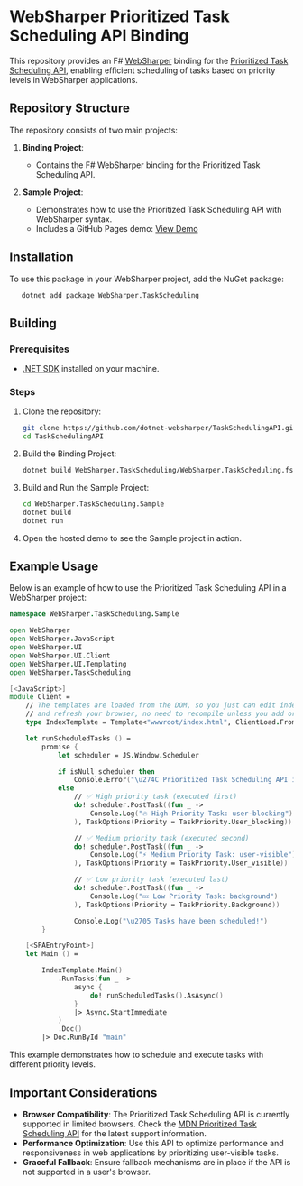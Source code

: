 # WebSharper Prioritized Task Scheduling API Binding

This repository provides an F# [WebSharper](https://websharper.com/) binding for the [Prioritized Task Scheduling API](https://developer.mozilla.org/en-US/docs/Web/API/Scheduler), enabling efficient scheduling of tasks based on priority levels in WebSharper applications.

## Repository Structure

The repository consists of two main projects:

1. **Binding Project**:

   - Contains the F# WebSharper binding for the Prioritized Task Scheduling API.

2. **Sample Project**:
   - Demonstrates how to use the Prioritized Task Scheduling API with WebSharper syntax.
   - Includes a GitHub Pages demo: [View Demo](https://dotnet-websharper.github.io/TaskSchedulingAPI/)

## Installation

To use this package in your WebSharper project, add the NuGet package:

```bash
   dotnet add package WebSharper.TaskScheduling
```

## Building

### Prerequisites

- [.NET SDK](https://dotnet.microsoft.com/download) installed on your machine.

### Steps

1. Clone the repository:

   ```bash
   git clone https://github.com/dotnet-websharper/TaskSchedulingAPI.git
   cd TaskSchedulingAPI
   ```

2. Build the Binding Project:

   ```bash
   dotnet build WebSharper.TaskScheduling/WebSharper.TaskScheduling.fsproj
   ```

3. Build and Run the Sample Project:

   ```bash
   cd WebSharper.TaskScheduling.Sample
   dotnet build
   dotnet run
   ```

4. Open the hosted demo to see the Sample project in action.

## Example Usage

Below is an example of how to use the Prioritized Task Scheduling API in a WebSharper project:

```fsharp
namespace WebSharper.TaskScheduling.Sample

open WebSharper
open WebSharper.JavaScript
open WebSharper.UI
open WebSharper.UI.Client
open WebSharper.UI.Templating
open WebSharper.TaskScheduling

[<JavaScript>]
module Client =
    // The templates are loaded from the DOM, so you just can edit index.html
    // and refresh your browser, no need to recompile unless you add or remove holes.
    type IndexTemplate = Template<"wwwroot/index.html", ClientLoad.FromDocument>

    let runScheduledTasks () =
        promise {
            let scheduler = JS.Window.Scheduler

            if isNull scheduler then
                Console.Error("\u274C Prioritized Task Scheduling API is not supported in this browser.")
            else
                // ✅ High priority task (executed first)
                do! scheduler.PostTask((fun _ ->
                    Console.Log("🔥 High Priority Task: user-blocking")
                ), TaskOptions(Priority = TaskPriority.User_blocking))

                // ✅ Medium priority task (executed second)
                do! scheduler.PostTask((fun _ ->
                    Console.Log("⚡ Medium Priority Task: user-visible")
                ), TaskOptions(Priority = TaskPriority.User_visible))

                // ✅ Low priority task (executed last)
                do! scheduler.PostTask((fun _ ->
                    Console.Log("💤 Low Priority Task: background")
                ), TaskOptions(Priority = TaskPriority.Background))

                Console.Log("\u2705 Tasks have been scheduled!")
        }

    [<SPAEntryPoint>]
    let Main () =

        IndexTemplate.Main()
            .RunTasks(fun _ ->
                async {
                    do! runScheduledTasks().AsAsync()
                }
                |> Async.StartImmediate
            )
            .Doc()
        |> Doc.RunById "main"
```

This example demonstrates how to schedule and execute tasks with different priority levels.

## Important Considerations

- **Browser Compatibility**: The Prioritized Task Scheduling API is currently supported in limited browsers. Check the [MDN Prioritized Task Scheduling API](https://developer.mozilla.org/en-US/docs/Web/API/Scheduler) for the latest support information.
- **Performance Optimization**: Use this API to optimize performance and responsiveness in web applications by prioritizing user-visible tasks.
- **Graceful Fallback**: Ensure fallback mechanisms are in place if the API is not supported in a user's browser.
